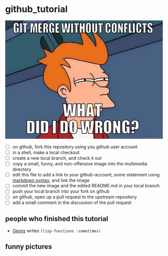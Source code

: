 # github_tutorial
![Fry2](/multimedia/fry_and_git.jpg)

- [ ]  on github, fork this repository using you github user account
- [ ]  in a shell, make a local checkout
- [ ]  create a new local branch, and check it out
- [ ]  copy a small, funny, and non-offensive image into the multimedia directory
- [ ]  edit this file to add a link to your github-account, some statement using [markdown syntax](https://guides.github.com/features/mastering-markdown/), and link the image
- [ ]  commit the new image and the edited README.md in your local branch
- [ ]  push your local branch into your fork on github
- [ ]  on github, open up a pull request to the upstream repository
- [ ]  add a small comment in the discussion of the pull request

## people who finished this tutorial
* [Georg](http://github.com/airballking) writes ```(lisp-functions :sometimes)```

## funny pictures
